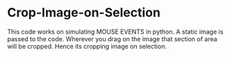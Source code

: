 # Crop-Image-on-Selection
This code works on simulating MOUSE EVENTS in python. A static image is passed to the code. Wherever you drag on the image that section of area will be cropped. Hence its cropping image on selection. 
